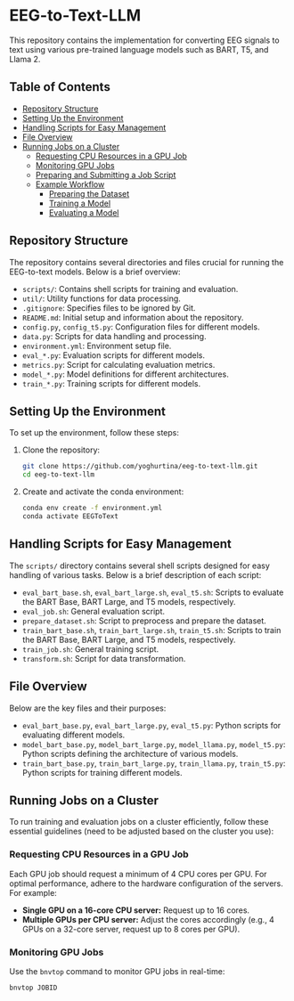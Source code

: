 # EEG-to-Text-LLM

This repository contains the implementation for converting EEG signals to text using various pre-trained language models such as BART, T5, and Llama 2.

## Table of Contents

- [Repository Structure](#repository-structure)
- [Setting Up the Environment](#setting-up-the-environment)
- [Handling Scripts for Easy Management](#handling-scripts-for-easy-management)
- [File Overview](#file-overview)
- [Running Jobs on a Cluster](#running-jobs-on-a-cluster)
  - [Requesting CPU Resources in a GPU Job](#requesting-cpu-resources-in-a-gpu-job)
  - [Monitoring GPU Jobs](#monitoring-gpu-jobs)
  - [Preparing and Submitting a Job Script](#preparing-and-submitting-a-job-script)
  - [Example Workflow](#example-workflow)
    - [Preparing the Dataset](#preparing-the-dataset)
    - [Training a Model](#training-a-model)
    - [Evaluating a Model](#evaluating-a-model)

## Repository Structure

The repository contains several directories and files crucial for running the EEG-to-text models. Below is a brief overview:

- `scripts/`: Contains shell scripts for training and evaluation.
- `util/`: Utility functions for data processing.
- `.gitignore`: Specifies files to be ignored by Git.
- `README.md`: Initial setup and information about the repository.
- `config.py`, `config_t5.py`: Configuration files for different models.
- `data.py`: Scripts for data handling and processing.
- `environment.yml`: Environment setup file.
- `eval_*.py`: Evaluation scripts for different models.
- `metrics.py`: Script for calculating evaluation metrics.
- `model_*.py`: Model definitions for different architectures.
- `train_*.py`: Training scripts for different models.

## Setting Up the Environment

To set up the environment, follow these steps:

1. Clone the repository:
    ```bash
    git clone https://github.com/yoghurtina/eeg-to-text-llm.git
    cd eeg-to-text-llm
    ```

2. Create and activate the conda environment:
    ```bash
    conda env create -f environment.yml
    conda activate EEGToText
    ```

## Handling Scripts for Easy Management

The `scripts/` directory contains several shell scripts designed for easy handling of various tasks. Below is a brief description of each script:

- `eval_bart_base.sh`, `eval_bart_large.sh`, `eval_t5.sh`: Scripts to evaluate the BART Base, BART Large, and T5 models, respectively.
- `eval_job.sh`: General evaluation script.
- `prepare_dataset.sh`: Script to preprocess and prepare the dataset.
- `train_bart_base.sh`, `train_bart_large.sh`, `train_t5.sh`: Scripts to train the BART Base, BART Large, and T5 models, respectively.
- `train_job.sh`: General training script.
- `transform.sh`: Script for data transformation.

## File Overview

Below are the key files and their purposes:

- `eval_bart_base.py`, `eval_bart_large.py`, `eval_t5.py`: Python scripts for evaluating different models.
- `model_bart_base.py`, `model_bart_large.py`, `model_llama.py`, `model_t5.py`: Python scripts defining the architecture of various models.
- `train_bart_base.py`, `train_bart_large.py`, `train_llama.py`, `train_t5.py`: Python scripts for training different models.

## Running Jobs on a Cluster

To run training and evaluation jobs on a cluster efficiently, follow these essential guidelines (need to be adjusted based on the cluster you use):

### Requesting CPU Resources in a GPU Job

Each GPU job should request a minimum of 4 CPU cores per GPU. For optimal performance, adhere to the hardware configuration of the servers. For example:
- **Single GPU on a 16-core CPU server:** Request up to 16 cores.
- **Multiple GPUs per CPU server:** Adjust the cores accordingly (e.g., 4 GPUs on a 32-core server, request up to 8 cores per GPU).

### Monitoring GPU Jobs

Use the `bnvtop` command to monitor GPU jobs in real-time:
```bash
bnvtop JOBID
